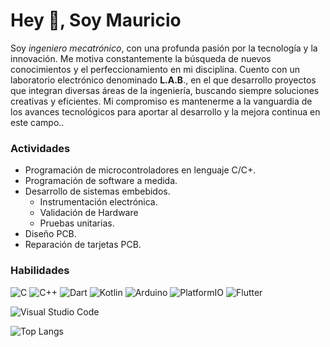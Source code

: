 # Hey 👋, Soy Mauricio

Soy *ingeniero mecatrónico*, con una profunda pasión por la tecnología y la innovación. Me motiva constantemente la búsqueda de nuevos conocimientos y el perfeccionamiento en mi disciplina. Cuento con un laboratorio electrónico denominado **L.A.B**., en el que desarrollo proyectos que integran diversas áreas de la ingeniería, buscando siempre soluciones creativas y eficientes. Mi compromiso es mantenerme a la vanguardia de los avances tecnológicos para aportar al desarrollo y la mejora continua en este campo..

### Actividades

+ Programación de microcontroladores en lenguaje C/C+.
+ Programación de software a medida.
+ Desarrollo de sistemas embebidos.
    + Instrumentación electrónica.
    + Validación de Hardware
    + Pruebas unitarias.
+ Diseño PCB.
+ Reparación de tarjetas PCB.


### Habilidades

![C](https://img.shields.io/badge/c-%2300599C.svg?style=for-the-badge&logo=c&logoColor=white)
![C++](https://img.shields.io/badge/c++-%2300599C.svg?style=for-the-badge&logo=c%2B%2B&logoColor=white)
![Dart](https://img.shields.io/badge/dart-%230175C2.svg?style=for-the-badge&logo=dart&logoColor=aquamarine)
![Kotlin](https://img.shields.io/badge/kotlin-%237F52FF.svg?style=for-the-badge&logo=kotlin&logoColor=orange)
![Arduino](https://img.shields.io/badge/-Arduino-00979D?style=for-the-badge&logo=Arduino&logoColor=white)
![PlatformIO](https://img.shields.io/badge/PlatformIO-%23222.svg?style=for-the-badge&logo=platformio&logoColor=%23f5822a)
![Flutter](https://img.shields.io/badge/Flutter-%2302569B.svg?style=for-the-badge&logo=Flutter&logoColor=white)


![Visual Studio Code](https://img.shields.io/badge/Visual%20Studio%20Code-0078d7.svg?style=for-the-badge&logo=visual-studio-code&logoColor=white)

![Top Langs](https://github-readme-stats.vercel.app/api/top-langs/?username=knightmcc&layout=compact&theme=dracula&langs=es)
